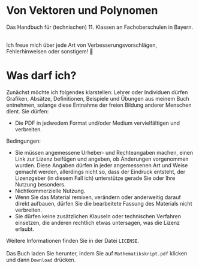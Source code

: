 # Von Vektoren und Polynomen
Das Handbuch für (technischen) 11. Klassen an Fachoberschulen in Bayern.

\
Ich freue mich über jede Art von Verbesserungsvorschlägen, Fehlerhinweisen oder sonstigem! 🙂

# Was darf ich?
Zunächst möchte ich folgendes klarstellen: Lehrer oder Individuen dürfen Grafiken, Absätze, Definitionen, Beispiele und Übungen aus meinem Buch entnehmen, solange diese Entnahme der freien Bildung anderer Menschen dient.
Sie dürfen:
- Die PDF in jedwedem Format und/oder Medium vervielfältigen und verbreiten.

Bedingungen:
- Sie müssen angemessene Urheber- und Rechteangaben machen, einen Link zur Lizenz beifügen und angeben, ob Änderungen vorgenommen wurden. Diese Angaben dürfen in jeder angemessenen Art und Weise gemacht werden, allerdings nicht so, dass der Eindruck entsteht, der Lizenzgeber (in diesem Fall ich) unterstütze gerade Sie oder Ihre Nutzung besonders.
- Nichtkommerzielle Nutzung.
- Wenn Sie das Material remixen, verändern oder anderweitig darauf direkt aufbauen, dürfen Sie die bearbeitete Fassung des Materials nicht verbreiten.
- Sie dürfen keine zusätzlichen Klauseln oder technischen Verfahren einsetzen, die anderen rechtlich etwas untersagen, was die Lizenz erlaubt.

Weitere Informationen finden Sie in der Datei `LICENSE`.\
\
Das Buch laden Sie herunter, indem Sie auf `Mathematikskript.pdf` klicken und dann `Download` drücken.